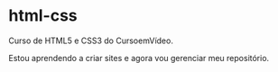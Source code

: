 # html-css

Curso de HTML5 e CSS3 do CursoemVídeo.

Estou aprendendo a criar sites e agora vou gerenciar meu repositório.

<a href="https://danielbastos12.github.io/html-css/exercicios/ex001/index.html"></a>